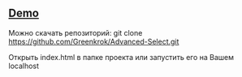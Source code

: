 ## <a href="https://greenkrok.github.io/Advanced-Select/"> Demo </a>

Можно скачать репозиторий:
git clone https://github.com/Greenkrok/Advanced-Select.git

Открыть index.html в папке проекта или запустить его на Вашем localhost
